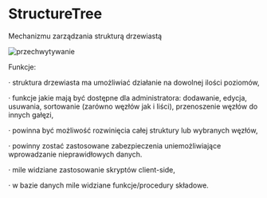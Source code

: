 # StructureTree
Mechanizmu zarządzania strukturą drzewiastą

![przechwytywanie](https://user-images.githubusercontent.com/26554041/44970541-8185aa80-af52-11e8-87f3-53fe36136f8d.PNG)


Funkcje:

·         struktura drzewiasta ma umożliwiać działanie na dowolnej ilości poziomów,

·         funkcje jakie mają być dostępne dla administratora: dodawanie, edycja, usuwania, sortowanie (zarówno węzłów jak i liści), przenoszenie węzłów do innych gałęzi,

·         powinna być możliwość rozwinięcia całej struktury lub wybranych węzłów,

·         powinny zostać zastosowane zabezpieczenia uniemożliwiające wprowadzanie nieprawidłowych danych.

·         mile widziane zastosowanie skryptów client-side,

·         w bazie danych mile widziane funkcje/procedury składowe.
